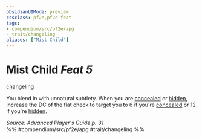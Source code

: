```yaml
---
obsidianUIMode: preview
cssclass: pf2e,pf2e-feat
tags:
- compendium/src/pf2e/apg
- trait/changeling
aliases: ["Mist Child"]
---
```

# Mist Child  *Feat 5*  
[changeling](/rules/traits/changeling-b1.md)  


You blend in with unnatural subtlety. When you are [concealed](/rules/conditions.md#Concealed) or [hidden](/rules/conditions.md#Hidden), increase the DC of the flat check to target you to 6 if you're [concealed](/rules/conditions.md#Concealed) or 12 if you're [hidden](/rules/conditions.md#Hidden).

*Source: Advanced Player's Guide p. 31*  
%% #compendium/src/pf2e/apg #trait/changeling %%